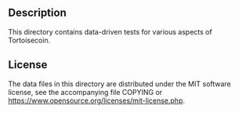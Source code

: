 Description
------------

This directory contains data-driven tests for various aspects of Tortoisecoin.

License
--------

The data files in this directory are distributed under the MIT software
license, see the accompanying file COPYING or
https://www.opensource.org/licenses/mit-license.php.

